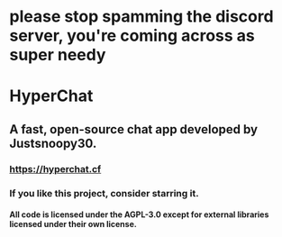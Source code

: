 # please stop spamming the discord server, you're coming across as super needy

# HyperChat
## A fast, open-source chat app developed by Justsnoopy30.
### https://hyperchat.cf
### If you like this project, consider starring it.
#### All code is licensed under the AGPL-3.0 except for external libraries licensed under their own license.
